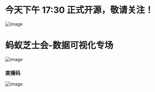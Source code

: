 # 今天下午 17:30 正式开源，敬请关注！

![image](https://gw.alipayobjects.com/zos/rmsportal/KgtTRzJOizOpcfBvYdTv.jpg)

# 蚂蚁芝士会-数据可视化专场

![image](https://gw.alipayobjects.com/zos/rmsportal/etLdCaSNonNPsiwAdvMP.png)

### 直播码

![image](https://gw.alipayobjects.com/zos/rmsportal/SfEErKOlhglnbeiHZleq.png)
